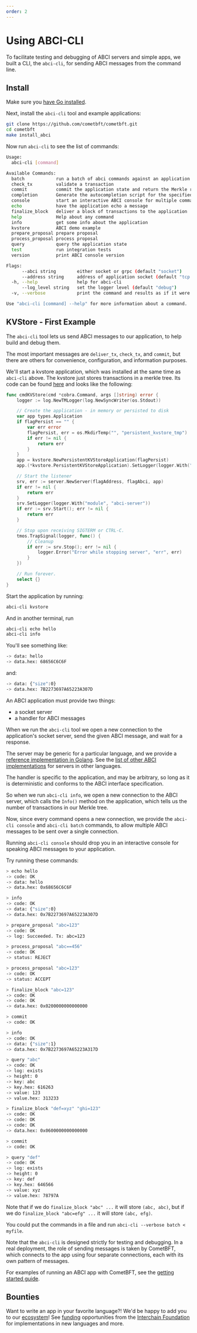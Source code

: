 ```yaml
---
order: 2
---
```


# Using ABCI-CLI

To facilitate testing and debugging of ABCI servers and simple apps, we
built a CLI, the `abci-cli`, for sending ABCI messages from the command
line.

## Install

Make sure you [have Go installed](https://golang.org/doc/install).

Next, install the `abci-cli` tool and example applications:

```sh
git clone https://github.com/cometbft/cometbft.git
cd cometbft
make install_abci
```

Now run `abci-cli` to see the list of commands:

```sh
Usage:
  abci-cli [command]

Available Commands:
  batch            run a batch of abci commands against an application
  check_tx         validate a transaction
  commit           commit the application state and return the Merkle root hash
  completion       Generate the autocompletion script for the specified shell
  console          start an interactive ABCI console for multiple commands
  echo             have the application echo a message
  finalize_block   deliver a block of transactions to the application
  help             Help about any command
  info             get some info about the application
  kvstore          ABCI demo example
  prepare_proposal prepare proposal
  process_proposal process proposal
  query            query the application state
  test             run integration tests
  version          print ABCI console version

Flags:
      --abci string        either socket or grpc (default "socket")
      --address string     address of application socket (default "tcp://0.0.0.0:26658")
  -h, --help               help for abci-cli
      --log_level string   set the logger level (default "debug")
  -v, --verbose            print the command and results as if it were a console session

Use "abci-cli [command] --help" for more information about a command.
```

## KVStore - First Example

The `abci-cli` tool lets us send ABCI messages to our application, to
help build and debug them.

The most important messages are `deliver_tx`, `check_tx`, and `commit`,
but there are others for convenience, configuration, and information
purposes.

We'll start a kvstore application, which was installed at the same time
as `abci-cli` above. The kvstore just stores transactions in a merkle
tree. Its code can be found
[here](https://github.com/cometbft/cometbft/blob/main/abci/cmd/abci-cli/abci-cli.go)
and looks like the following:

```go
func cmdKVStore(cmd *cobra.Command, args []string) error {
	logger := log.NewTMLogger(log.NewSyncWriter(os.Stdout))

	// Create the application - in memory or persisted to disk
	var app types.Application
	if flagPersist == "" {
		var err error
		flagPersist, err = os.MkdirTemp("", "persistent_kvstore_tmp")
		if err != nil {
			return err
		}
	}
	app = kvstore.NewPersistentKVStoreApplication(flagPersist)
	app.(*kvstore.PersistentKVStoreApplication).SetLogger(logger.With("module", "kvstore"))

	// Start the listener
	srv, err := server.NewServer(flagAddress, flagAbci, app)
	if err != nil {
		return err
	}
	srv.SetLogger(logger.With("module", "abci-server"))
	if err := srv.Start(); err != nil {
		return err
	}

	// Stop upon receiving SIGTERM or CTRL-C.
	tmos.TrapSignal(logger, func() {
		// Cleanup
		if err := srv.Stop(); err != nil {
			logger.Error("Error while stopping server", "err", err)
		}
	})

	// Run forever.
	select {}
}

```

Start the application by running:

```sh
abci-cli kvstore
```

And in another terminal, run

```sh
abci-cli echo hello
abci-cli info
```

You'll see something like:

```sh
-> data: hello
-> data.hex: 68656C6C6F
```

and:

```sh
-> data: {"size":0}
-> data.hex: 7B2273697A65223A307D
```

An ABCI application must provide two things:

- a socket server
- a handler for ABCI messages

When we run the `abci-cli` tool we open a new connection to the
application's socket server, send the given ABCI message, and wait for a
response.

The server may be generic for a particular language, and we provide a
[reference implementation in
Golang](https://github.com/cometbft/cometbft/tree/main/abci/server). See the
[list of other ABCI implementations](https://github.com/tendermint/awesome#ecosystem) for servers in
other languages.

The handler is specific to the application, and may be arbitrary, so
long as it is deterministic and conforms to the ABCI interface
specification.

So when we run `abci-cli info`, we open a new connection to the ABCI
server, which calls the `Info()` method on the application, which tells
us the number of transactions in our Merkle tree.

Now, since every command opens a new connection, we provide the
`abci-cli console` and `abci-cli batch` commands, to allow multiple ABCI
messages to be sent over a single connection.

Running `abci-cli console` should drop you in an interactive console for
speaking ABCI messages to your application.

Try running these commands:

```sh
> echo hello
-> code: OK
-> data: hello
-> data.hex: 0x68656C6C6F

> info
-> code: OK
-> data: {"size":0}
-> data.hex: 0x7B2273697A65223A307D

> prepare_proposal "abc=123"
-> code: OK
-> log: Succeeded. Tx: abc=123

> process_proposal "abc==456"
-> code: OK
-> status: REJECT

> process_proposal "abc=123"
-> code: OK
-> status: ACCEPT

> finalize_block "abc=123"
-> code: OK
-> code: OK
-> data.hex: 0x0200000000000000

> commit
-> code: OK

> info
-> code: OK
-> data: {"size":1}
-> data.hex: 0x7B2273697A65223A317D

> query "abc"
-> code: OK
-> log: exists
-> height: 0
-> key: abc
-> key.hex: 616263
-> value: 123
-> value.hex: 313233

> finalize_block "def=xyz" "ghi=123"
-> code: OK
-> code: OK
-> code: OK
-> data.hex: 0x0600000000000000

> commit
-> code: OK

> query "def"
-> code: OK
-> log: exists
-> height: 0
-> key: def
-> key.hex: 646566
-> value: xyz
-> value.hex: 78797A
```

Note that if we do `finalize_block "abc" ...` it will store `(abc, abc)`, but if
we do `finalize_block "abc=efg" ...` it will store `(abc, efg)`.

You could put the commands in a file and run
`abci-cli --verbose batch < myfile`.


Note that the `abci-cli` is designed strictly for testing and debugging. In a real
deployment, the role of sending messages is taken by CometBFT, which
connects to the app using four separate connections, each with its own
pattern of messages.

For examples of running an ABCI app with CometBFT, see the
[getting started guide](./getting-started.md).

## Bounties

Want to write an app in your favorite language?! We'd be happy
to add you to our [ecosystem](https://github.com/tendermint/awesome#ecosystem)!
See [funding](https://github.com/interchainio/funding) opportunities from the
[Interchain Foundation](https://interchain.io) for implementations in new languages and more.
